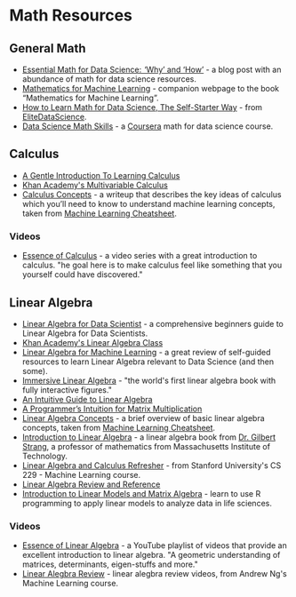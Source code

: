 # Math Resources

## General Math

-   [Essential Math for Data Science:  ‘Why’ and ‘How’](https://www.kdnuggets.com/2018/09/essential-math-data-science.html) - a blog post with an abundance of math for data science resources.
-   [Mathematics for Machine Learning](https://mml-book.github.io/) - companion webpage to the book “Mathematics for Machine Learning”.
-   [How to Learn Math for Data Science, The Self-Starter Way](https://elitedatascience.com/learn-math-for-data-science) - from [EliteDataScience](https://elitedatascience.com/).
-   [Data Science Math Skills](https://www.coursera.org/learn/datasciencemathskills) - a [Coursera](https://www.coursera.org) math for data science course.



## Calculus

-   [A Gentle Introduction To Learning Calculus](https://betterexplained.com/articles/a-gentle-introduction-to-learning-calculus/)
-   [Khan Academy's Multivariable Calculus](https://www.khanacademy.org/math/multivariable-calculus)
-   [Calculus Concepts](http://ml-cheatsheet.readthedocs.io/en/latest/calculus.html) - a writeup that describes the key ideas of calculus which you’ll need to know to understand machine learning concepts, taken from [Machine Learning Cheatsheet](http://ml-cheatsheet.readthedocs.io/en/latest/index.html).

### Videos

-   [Essence of Calculus](https://www.youtube.com/playlist?list=PLZHQObOWTQDMsr9K-rj53DwVRMYO3t5Yr) - a video series with a great introduction to calculus. "he goal here is to make calculus feel like something that you yourself could have discovered."

## Linear Algebra

-   [Linear Algebra for Data Scientist](https://www.analyticsvidhya.com/blog/2017/05/comprehensive-guide-to-linear-algebra/) - a comprehensive beginners guide to Linear Algebra for Data Scientists.
-   [Khan Academy's Linear Algebra Class](https://www.khanacademy.org/math/linear-algebra)
-   [Linear Algebra for Machine Learning](https://machinelearningmastery.com/linear-algebra-machine-learning/) - a great review of self-guided resources to learn Linear Algebra relevant to Data Science (and then some).
-   [Immersive Linear Algebra](http://immersivemath.com/ila/index.html) - "the world's first linear algebra book with fully interactive figures."
-   [An Intuitive Guide to Linear Algebra](https://betterexplained.com/articles/linear-algebra-guide/)
-   [A Programmer’s Intuition for Matrix Multiplication](https://betterexplained.com/articles/matrix-multiplication/)
-   [Linear Algebra Concepts](http://ml-cheatsheet.readthedocs.io/en/latest/linear_algebra.html) - a brief overview of basic linear algebra concepts, taken from [Machine Learning Cheatsheet](http://ml-cheatsheet.readthedocs.io/en/latest/index.html).
-   [Introduction to Linear Algebra](http://math.mit.edu/~gs/linearalgebra/) - a linear algebra book from [Dr. Gilbert Strang](http://math.mit.edu/~gs/), a professor of mathematics from Massachusetts Institute of Technology.
-   [Linear Algebra and Calculus Refresher](https://stanford.edu/~shervine/teaching/cs-229/refresher-algebra-calculus) - from Stanford University's CS 229 - Machine Learning course.
-   [Linear Algebra Review and Reference](http://cs229.stanford.edu/section/cs229-linalg.pdf)
-   [Introduction to Linear Models and Matrix Algebra](https://www.edx.org/course/introduction-linear-models-matrix-harvardx-ph525-2x-2) - learn to use R programming to apply linear models to analyze data in life sciences.

### Videos

-   [Essence of Linear Algebra](https://www.youtube.com/playlist?list=PLZHQObOWTQDPD3MizzM2xVFitgF8hE_ab) - a YouTube playlist of videos that provide an excellent introduction to linear algebra. "A geometric understanding of matrices, determinants, eigen-stuffs and more."
-   [Linear Alegbra Review](https://www.youtube.com/watch?v=6AP4IvfKmwg&list=PLnnr1O8OWc6boN4WHeuisJWmeQHH9D_Vg) - linear alegbra review videos, from Andrew Ng's Machine Learning course.
